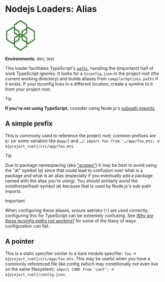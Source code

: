 # Nodejs Loaders: Alias

<img src="../../logo.svg" height="100" width="100" alt="" />

**Environments**: dev, test

This loader facilitates TypeScript's [`paths`](https://www.typescriptlang.org/docs/handbook/modules/reference.html#paths), handling the (important) half of work TypeScript ignores. It looks for a `tsconfig.json` in the project root (the current working directory) and builds aliases from `compilerOptions.paths` if it exists. If your tsconfig lives in a different location, create a symlink to it from your project root.

> [!TIP]
> **If you're not using TypeScript**, consider using Node.js's [subpath imports](https://nodejs.org/api/packages.html#subpath-imports).

## A simple prefix

This is commonly used to reference the project root; common prefixes are `@/` (or some variation like `@app/`) and `…/`: `import foo from '…/app/foo.mts;` → `${project_root}/src/app/foo.mts`.

> [!TIP]
> Due to package namespacing (aka ["scopes"](https://docs.npmjs.com/about-scopes)) it may be best to avoid using the "at" symbol (`@`) since that could lead to confusion over what is a package and what is an alias (especially if you eventually add a package named with the alias you're using). You should similarly avoid the octothorpe/hash symbol (`#`) because that is used by Node.js's sub-path imports.

> [!IMPORTANT]
> When configuring these aliases, ensure astrisks (`*`) are used correctly; configuring this for TypeScript can be extremely confusing. See [_Why are these tsconfig paths not working?_](https://stackoverflow.com/q/50679031) for some of the litany of ways configuration can fail.

## A pointer

This is a static specifier similar to a bare module specifier: `foo` → `${project_root}/src/app/foo.mts`. This may be useful when you have a commonly referenced file like config (which may conditionally not even live on the same filesystem): `import CONF from 'conf';` → `${project_root}/config.json`.
